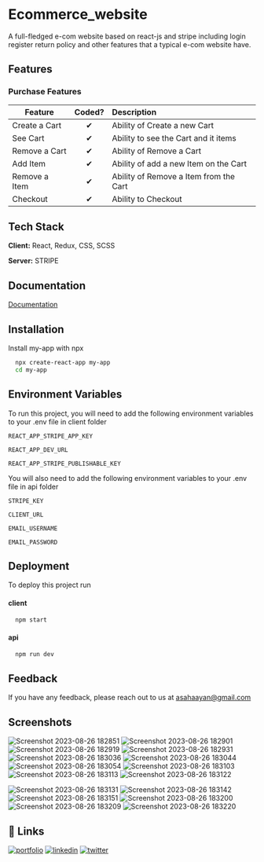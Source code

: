 # Ecommerce_website

A full-fledged e-com website based on react-js and stripe including login register return policy and other features that a typical e-com website have.


## Features

### Purchase Features

| Feature  |  Coded?       | Description  |
|----------|:-------------:|:-------------|
| Create a Cart | &#10004; | Ability of Create a new Cart |
| See Cart | &#10004; | Ability to see the Cart and it items |
| Remove a Cart | &#10004; | Ability of Remove a Cart |
| Add Item | &#10004; | Ability of add a new Item on the Cart |
| Remove a Item | &#10004; | Ability of Remove a Item from the Cart |
| Checkout | &#10004; | Ability to Checkout |


## Tech Stack

**Client:** React, Redux, CSS, SCSS

**Server:** STRIPE


## Documentation

[Documentation](https://linktodocumentation)


## Installation

Install my-app with npx

```bash
  npx create-react-app my-app
  cd my-app
```
    
## Environment Variables

To run this project, you will need to add the following environment variables to your .env file in client folder

`REACT_APP_STRIPE_APP_KEY`

`REACT_APP_DEV_URL`

`REACT_APP_STRIPE_PUBLISHABLE_KEY`

You will also need to add the following environment variables to your .env file in api folder


`STRIPE_KEY`

`CLIENT_URL`

`EMAIL_USERNAME`

`EMAIL_PASSWORD`
## Deployment

To deploy this project run

#### client
```bash
  npm start
```

#### api
```bash
  npm run dev
```


## Feedback

If you have any feedback, please reach out to us at asahaayan@gmail.com



## Screenshots

![Screenshot 2023-08-26 182851](https://github.com/MEARZIM/Ecommerce_website_on_electronic_goods/assets/89741434/e3cac1af-7a40-46fd-b92d-be8184cb9412)
![Screenshot 2023-08-26 182901](https://github.com/MEARZIM/Ecommerce_website_on_electronic_goods/assets/89741434/8b26c197-54fe-4bba-9d46-97fa852c9958)
![Screenshot 2023-08-26 182919](https://github.com/MEARZIM/Ecommerce_website_on_electronic_goods/assets/89741434/a9b583d7-a947-4283-ba6c-4e8e4b4aa60a)
![Screenshot 2023-08-26 182931](https://github.com/MEARZIM/Ecommerce_website_on_electronic_goods/assets/89741434/b769192b-0659-4100-b273-380795568c1f)
![Screenshot 2023-08-26 183036](https://github.com/MEARZIM/Ecommerce_website_on_electronic_goods/assets/89741434/be64fdff-031e-4500-93be-063440a22e4e)
![Screenshot 2023-08-26 183044](https://github.com/MEARZIM/Ecommerce_website_on_electronic_goods/assets/89741434/ebaed3b6-6a30-4bf6-a81f-2949bca3c288)
![Screenshot 2023-08-26 183054](https://github.com/MEARZIM/Ecommerce_website_on_electronic_goods/assets/89741434/293a6352-a5c6-45e0-b493-de9fbf790e01)
![Screenshot 2023-08-26 183103](https://github.com/MEARZIM/Ecommerce_website_on_electronic_goods/assets/89741434/64cc2f9f-a384-4882-9af7-03f51cb113eb)
![Screenshot 2023-08-26 183113](https://github.com/MEARZIM/Ecommerce_website_on_electronic_goods/assets/89741434/3fd39f17-5b73-4eb0-9f87-29a130a557e9)
![Screenshot 2023-08-26 183122](https://github.com/MEARZIM/Ecommerce_website_on_electronic_goods/assets/89741434/fdb999c7-bab6-407b-9faa-5560ebda3541)

![Screenshot 2023-08-26 183131](https://github.com/MEARZIM/Ecommerce_website_on_electronic_goods/assets/89741434/903fe098-84e6-40ae-b53c-cbf6822aba58)
![Screenshot 2023-08-26 183142](https://github.com/MEARZIM/Ecommerce_website_on_electronic_goods/assets/89741434/f2f03190-e7ad-4f53-87b1-83d87f00e16d)
![Screenshot 2023-08-26 183151](https://github.com/MEARZIM/Ecommerce_website_on_electronic_goods/assets/89741434/801f1652-714c-43da-aaa2-d1f97a99d419)
![Screenshot 2023-08-26 183200](https://github.com/MEARZIM/Ecommerce_website_on_electronic_goods/assets/89741434/c89a30a9-0595-48b4-a0c9-9c32aae6e84e)
![Screenshot 2023-08-26 183209](https://github.com/MEARZIM/Ecommerce_website_on_electronic_goods/assets/89741434/b52292d1-f877-4959-9a57-a98ba7b8c0b7)
![Screenshot 2023-08-26 183220](https://github.com/MEARZIM/Ecommerce_website_on_electronic_goods/assets/89741434/046fb8cd-349a-4bc2-a86b-b1ad68e4c755)



## 🔗 Links
[![portfolio](https://img.shields.io/badge/my_portfolio-000?style=for-the-badge&logo=ko-fi&logoColor=white)](https://github.com/MEARZIM)
[![linkedin](https://img.shields.io/badge/linkedin-0A66C2?style=for-the-badge&logo=linkedin&logoColor=white)](https://www.linkedin.com/in/ayan-saha-b12aa0248)
[![twitter](https://img.shields.io/badge/twitter-1DA1F2?style=for-the-badge&logo=twitter&logoColor=white)](https://twitter.com/@AyanSah68348681)

